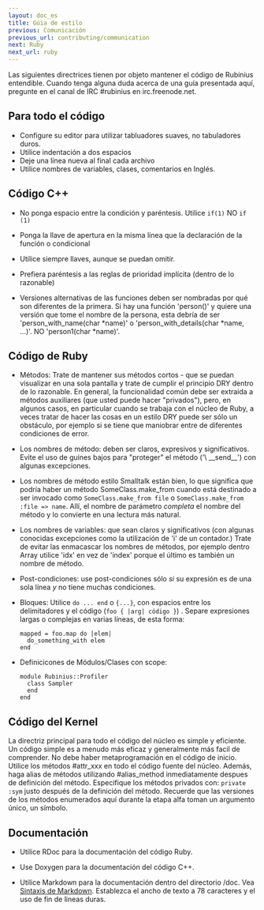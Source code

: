 ```yaml
---
layout: doc_es
title: Gúia de estilo
previous: Comunicación
previous_url: contributing/communication
next: Ruby
next_url: ruby
---
```


Las siguientes directrices tienen por objeto mantener el código de
Rubinius entendible. Cuando tenga alguna duda acerca de una guía
presentada aquí, pregunte en el canal de IRC #rubinius en irc.freenode.net.


## Para todo el código

  * Configure su editor para utilizar tabluadores suaves, no
    tabuladores duros.
  * Utilice indentación a dos espacios
  * Deje una línea nueva al final cada archivo
  * Utilice nombres de variables, clases, comentarios en Inglés.

## Código C++

  * No ponga espacio entre la condición y paréntesis.
      Utilice `if(1)` NO `if (1)`

  * Ponga la llave de apertura en la misma línea que la declaración de la
    función o condicional

  * Utilice siempre llaves, aunque se puedan omitir.

  * Prefiera paréntesis a las reglas de prioridad implícita (dentro de lo
    razonable)

  * Versiones alternativas de las funciones deben ser nombradas por qué son
    diferentes de la primera. Si hay una función 'person()' y quiere una
    versión que tome el nombre de la persona, esta debría de ser
    'person_with_name(char \*name)' o 'person_with_details(char \*name, ...)'.
    NO 'person1(char \*name)'.


## Código de Ruby

  * Métodos: Trate de mantener sus métodos cortos - que se puedan
    visualizar en una sola pantalla y trate de
    cumplir el principio DRY dentro de lo razonable. En general, la funcionalidad común
    debe ser extraída a métodos auxiliares (que usted puede hacer
    "privados"),
    pero, en algunos casos, en particular cuando se trabaja con el
    núcleo de Ruby, a
    veces tratar de hacer las cosas en un estilo DRY puede ser sólo un
    obstáculo, por ejemplo si se tiene que
    maniobrar entre de diferentes condiciones de error.

  * Los nombres de método: deben ser claros, expresivos y
    significativos. Evite el
    uso de guines bajos para "proteger" el método ('\ _\_send\_\_') con algunas
    excepciones.

  * Los nombres de método estilo Smalltalk están bien, lo que significa
    que podría haber un método SomeClass.make_from cuando está destinado a ser
    invocado como `SomeClass.make_from file` o `SomeClass.make_from :file => name`.
    Allí, el nombre de parámetro _completa_ el nombre del método y lo
    convierte en una lectura más natural.

  * Los nombres de variables: que sean claros y significativos (con algunas
    conocidas excepciones como la utilización de 'i' de un contador.) Trate de
    evitar las enmacascar los nombres de métodos, por ejemplo dentro
    Array utilice 'idx' en vez de 'index' porque el último es también
    un nombre de método.

  * Post-condiciones: use post-condiciones sólo *si* su expresión es de una
    sola línea *y* no tiene muchas condiciones.

  * Bloques: Utilice `do ... end` o `{...}`, con espacios entre los delimitadores
    y el código (`foo { |arg| código }`) . Separe expresiones largas o
    complejas en varias líneas, de esta forma:

        mapped = foo.map do |elem|
          do_something_with elem
        end

  * Definicicones de Módulos/Clases con scope:

        module Rubinius::Profiler
          class Sampler
          end
        end

## Código del Kernel

La directriz principal para todo el código del núcleo es simple y eficiente.
Un código simple es a menudo más eficaz y generalmente más facil de
comprender.
No debe haber metaprogramación en el código de inicio. Utilice los métodos
#attr_xxx en todo el código fuente del núcleo. Además, haga alias de métodos
utilizando #alias_method inmediatamente despues de definición del método.
Especifique los métodos privados con: `private :sym` justo después de la
definición del método. Recuerde que las versiones de los métodos enumerados
aquí durante la etapa alfa toman un argumento único, un símbolo.

## Documentación

  * Utilice RDoc para la documentación del código Ruby.

  * Use Doxygen para la documentación del código C++.

  * Utilice Markdown para la documentación dentro del directorio
    /doc. Vea
    [Sintaxis de Markdown](http://daringfireball.net/projects/markdown/syntax).
    Establezca el ancho de texto a 78 caracteres y el uso de fin de
    lineas duras.
